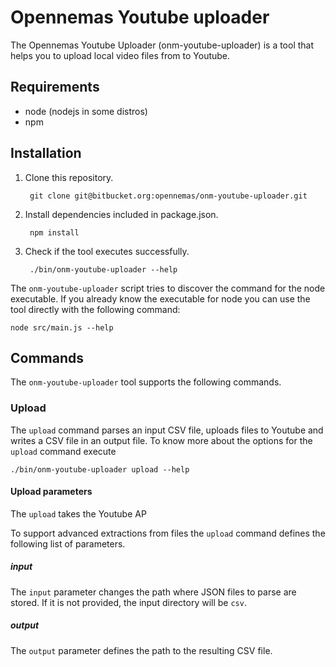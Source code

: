 # Opennemas Youtube uploader

The Opennemas Youtube Uploader (onm-youtube-uploader) is a tool that helps you
to upload local video files from to Youtube.

## Requirements

- node (nodejs in some distros)
- npm

## Installation

1. Clone this repository.

        git clone git@bitbucket.org:opennemas/onm-youtube-uploader.git

2. Install dependencies included in package.json.

        npm install

4. Check if the tool executes successfully.

        ./bin/onm-youtube-uploader --help

The `onm-youtube-uploader` script tries to discover the command for the node
executable. If you already know the executable for node you can use the tool
directly with the following command:

    node src/main.js --help

## Commands

The `onm-youtube-uploader` tool supports the following commands.

### Upload

The `upload` command parses an input CSV file, uploads files to Youtube and writes
a CSV file in an output file.
To know more about the options for the `upload` command execute

    ./bin/onm-youtube-uploader upload --help

#### Upload parameters

The `upload` takes the Youtube AP

To support advanced extractions from files the `upload` command defines the
following list of parameters.

##### input

The `input` parameter changes the path where JSON files to parse are stored. If
it is not provided, the input directory will be `csv`.

##### output

The `output` parameter defines the path to the resulting CSV file.